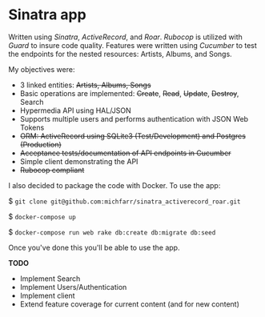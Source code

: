 Sinatra app
===========

Written using _Sinatra_, _ActiveRecord_, and _Roar_.  _Rubocop_ is utilized
with _Guard_ to insure code quality.  Features were written using _Cucumber_
to test the endpoints for the nested resources: Artists, Albums, and Songs.

My objectives were:
* 3 linked entities: ~~Artists, Albums, Songs~~
* Basic operations are implemented: ~~Create~~, ~~Read~~, ~~Update~~, ~~Destroy~~, Search
* Hypermedia API using HAL/JSON
* Supports multiple users and performs authentication with JSON Web Tokens
* ~~ORM: ActiveRecord using SQLite3 (Test/Development) and Postgres (Production)~~
* ~~Acceptance tests/documentation of API endpoints in Cucumber~~
* Simple client demonstrating the API
* ~~Rubocop compliant~~

I also decided to package the code with Docker.  To use the app:

$ `git clone git@github.com:michfarr/sinatra_activerecord_roar.git`

$ `docker-compose up`

$ `docker-compose run web rake db:create db:migrate db:seed`

Once you've done this you'll be able to use the app.

__TODO__
* Implement Search
* Implement Users/Authentication
* Implement client
* Extend feature coverage for current content (and for new content)
